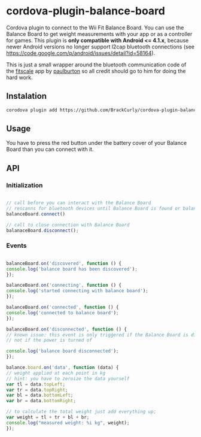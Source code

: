# cordova-plugin-balance-board
Cordova plugin to connect to the Wii Fit Balance Board. You can use the Balance Board to get weight measurements with your app or as a controller for games.
This plugin is **only compatible with Android <= 4.1.x**, because newer Android versions no longer support l2cap bluetooth connections (see https://code.google.com/p/android/issues/detail?id=58164).

This is just a small wrapper around the bluetooth communication code of the [fitscale](https://github.com/paulburton/fitscales) app by [paulburton](https://github.com/paulburton) so all credit should go to him for doing the hard work.

## Instalation

```bash
corodova plugin add https://github.com/BrackCurly/cordova-plugin-balance-board.git
```

## Usage

You have to press the red button under the battery cover of your Balance Board than you can connect with it.

## API

### Initialization

```javascript

// call before you can interact with the Balance Board
// rescanns for bluetooth devices until Balance Board is found or balanceBoard.disconnect is called
balanceBoard.connect()

// call to close connection with Balance Board
balanaceBoard.disconnect();
```

### Events
```javascript

balanceBoard.on('discovered', function () {
console.log('balance board has been discovered');
});

balanceBoard.on('connecting', function () {
console.log('started connecting with balance board');
});

balanceBoard.on('connected', function () {
console.log('connected to balance board');
});

balanceBoard.on('disconnected', function () {
// known issue: this event is only triggered if the Balance Board is disconnected properly
// not if the power is turned of

console.log('balance board disconnected');
});

balance.board.on('data', function (data) {
// weight applied at each point in kg
// hint: you have to zeroize the data yourself
var tl = data.topLeft;
var tr = data.topRight;
var bl = data.bottomLeft;
var br = data.bottomRight;

// to calculate the total weight just add everything up;
var weight = tl + tr + bl + br;
console.log("measured weight: %i kg", weight);
});

```

